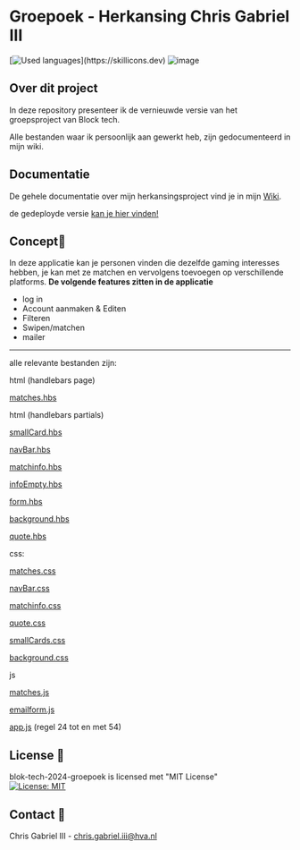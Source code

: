 # Groepoek - Herkansing Chris Gabriel III
[![Used languages](https://skillicons.dev/icons?i=js,html,css,express,mongodb,npm,)](https://skillicons.dev)
![image](https://github.com/ChrisvanHvA/blocktech_herkansing/assets/90341211/43f1c2d6-02bc-4a3c-88be-621d562b26cc)

## Over dit project
In deze repository presenteer ik de vernieuwde versie van het groepsproject van Block tech.

Alle bestanden waar ik persoonlijk aan gewerkt heb, zijn  gedocumenteerd in mijn wiki.
## Documentatie
De gehele documentatie over mijn herkansingsproject vind je in mijn [Wiki](https://github.com/ChrisvanHvA/blocktech_herkansing/wiki). 

de gedeployde versie [kan je hier vinden!](https://blocktechherkansing-production-dbef.up.railway.app/login)



## Concept🔮
In deze applicatie kan je personen vinden die dezelfde gaming interesses hebben, 
je kan met ze matchen en vervolgens toevoegen op verschillende platforms.
**De volgende features zitten in de applicatie**
* log in
* Account aanmaken & Editen
* Filteren
* Swipen/matchen
* mailer

___________________________________________________________________________________________


alle relevante bestanden zijn:

html (handlebars page)

[matches.hbs](https://github.com/ChrisvanHvA/blocktech_herkansing/blob/main/views/matches.hbs)

html (handlebars partials)

[smallCard.hbs](https://github.com/ChrisvanHvA/blocktech_herkansing/blob/main/views/partials/smallCard.hbs)

[navBar.hbs](https://github.com/ChrisvanHvA/blocktech_herkansing/blob/main/views/partials/navBar.hbs)

[matchinfo.hbs](https://github.com/ChrisvanHvA/blocktech_herkansing/blob/main/views/partials/matchInfo.hbs)

[infoEmpty.hbs](https://github.com/ChrisvanHvA/blocktech_herkansing/blob/main/views/partials/infoEmpty.hbs)

[form.hbs](https://github.com/ChrisvanHvA/blocktech_herkansing/blob/main/views/partials/form.hbs)

[background.hbs](https://github.com/ChrisvanHvA/blocktech_herkansing/blob/main/views/partials/background.hbs)

[quote.hbs](https://github.com/ChrisvanHvA/blocktech_herkansing/blob/main/views/partials/quote.hbs)

css:

[matches.css](https://github.com/ChrisvanHvA/blocktech_herkansing/blob/main/public/css/matches.css)

[navBar.css](https://github.com/ChrisvanHvA/blocktech_herkansing/blob/main/public/css/navBar.css)

[matchinfo.css](https://github.com/ChrisvanHvA/blocktech_herkansing/blob/main/public/css/matchInfo.css)

[quote.css](https://github.com/ChrisvanHvA/blocktech_herkansing/blob/main/public/css/quote.css)

[smallCards.css](https://github.com/ChrisvanHvA/blocktech_herkansing/blob/main/public/css/smallCards.css)

[background.css](https://github.com/ChrisvanHvA/blocktech_herkansing/blob/main/public/css/background.css)


js

[matches.js](https://github.com/ChrisvanHvA/blocktech_herkansing/blob/main/routes/matches.js)

[emailform.js](https://github.com/ChrisvanHvA/blocktech_herkansing/blob/main/routes/emailform.js)


[app.js](https://github.com/ChrisvanHvA/blocktech_herkansing/blob/main/app.js)
(regel 24 tot en met 54)








## License 📑
blok-tech-2024-groepoek is licensed met "MIT License" <br>
[![License: MIT](https://img.shields.io/badge/License-MIT-yellow.svg)](https://opensource.org/licenses/MIT)

## Contact 👥
Chris Gabriel III - chris.gabriel.iii@hva.nl


